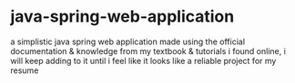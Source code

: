 # java-spring-web-application
a simplistic java spring web application made using the official documentation & knowledge from my textbook & tutorials i found online, i will keep adding to it until i feel like it looks like a reliable project for my resume
